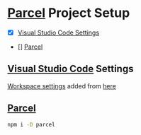 # [Parcel](https://parceljs.org/) Project Setup

- [x] [Visual Studio Code Settings](#visual-studio-code-settings)
- [] [Parcel](#parcel)

## [Visual Studio Code](https://code.visualstudio.com/) Settings

[Workspace settings](https://code.visualstudio.com/docs/getstarted/settings) added from [here](../vscode)

## [Parcel](https://parceljs.org)

```bash
npm i -D parcel
```
